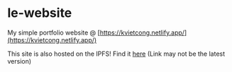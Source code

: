 # le-website
My simple portfolio website @ [https://kvietcong.netlify.app/](https://kvietcong.netlify.app/)

This site is also hosted on the IPFS! Find it [here](https://ipfs.io/ipfs/QmQRgbKA8X7KWw3RDCvqHo37pLjofNfN7eTqg3fABM5Dkn) (Link may not be the latest version)
